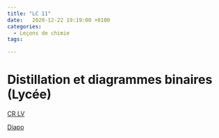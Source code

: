 ```yaml
---
title: "LC 11"
date:   2020-12-22 19:19:00 +0100
categories:
  - Leçons de chimie
tags:

---
```

# Distillation et diagrammes binaires (Lycée)

[CR LV](/assets/pdf/LC11.pdf)

<object class="pdf fitvidsignore" data="/assets/pdf/LC11.pdf" type="application/pdf"></object>

<a href="/assets/pdf/LC11.pptx" download>Diapo</a>

